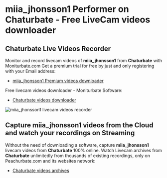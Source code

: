 # miia_jhonsson1 Performer on Chaturbate - Free LiveCam videos downloader

## Chaturbate Live Videos Recorder

Monitor and record livecam videos of **miia_jhonsson1** from **Chaturbate** with Moniturbate.com
Get a premium trial for free by just and only registering with your Email address:
* [miia_jhonsson1 Premium videos downloader](https://moniturbate.com/request-demo-licence-key.html)

Free livecam videos downloader - Moniturbate Software:
* [Chaturbate videos downloader](https://moniturbate.com/moniturbate-download-software.html)

![miia_jhonsson1 livecam videos recorder](https://peachurnet.com/templates/moniturbate-software.png)


## Capture miia_jhonsson1 videos from the Cloud and watch your recordings on Streaming

Without the need of downloading a software, capture **miia_jhonsson1** livecam videos from **Chaturbate** 100% online.
Watch Livecam archives from **Chaturbate** unlimitedly from thousands of existing recordings, only on Peachurbate.com and its websites network:
* [Chaturbate videos archives](https://peachurnet.com/)